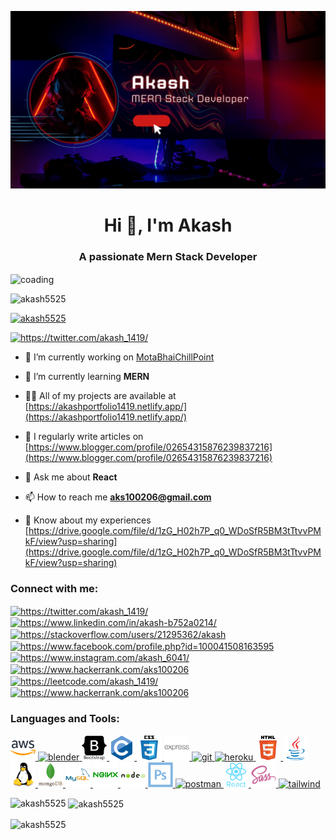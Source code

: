 ![logo](https://github.com/Akash5525/Akash5525/blob/main/banner.png)
<h1 align="center">Hi 👋, I'm Akash</h1>
<h3 align="center">A passionate Mern Stack Developer</h3>

<img align="center" alt="coading" width="400" src="https://media1.giphy.com/media/qgQUggAC3Pfv687qPC/giphy.gif">
<p align="left"> <img src="https://komarev.com/ghpvc/?username=akash5525&label=Profile%20views&color=0e75b6&style=flat" alt="akash5525" /> </p>

<p align="left"> <a href="https://github.com/ryo-ma/github-profile-trophy"><img src="https://github-profile-trophy.vercel.app/?username=akash5525" alt="akash5525" /></a> </p>

<p align="left"> <a href="https://twitter.com/https://twitter.com/akash_1419/" target="blank"><img src="https://img.shields.io/twitter/follow/https://twitter.com/akash_1419/?logo=twitter&style=for-the-badge" alt="https://twitter.com/akash_1419/" /></a> </p>

- 🔭 I’m currently working on [MotaBhaiChillPoint](https://motabhaichillpoint.com/)

- 🌱 I’m currently learning **MERN**

- 👨‍💻 All of my projects are available at [https://akashportfolio1419.netlify.app/](https://akashportfolio1419.netlify.app/)

- 📝 I regularly write articles on [https://www.blogger.com/profile/02654315876239837216](https://www.blogger.com/profile/02654315876239837216)

- 💬 Ask me about **React**

- 📫 How to reach me **aks100206@gmail.com**

- 📄 Know about my experiences [https://drive.google.com/file/d/1zG_H02h7P_q0_WDoSfR5BM3tTtvvPMkF/view?usp=sharing](https://drive.google.com/file/d/1zG_H02h7P_q0_WDoSfR5BM3tTtvvPMkF/view?usp=sharing)

<h3 align="left">Connect with me:</h3>
<p align="left">
<a href="https://twitter.com/https://twitter.com/akash_1419/" target="blank"><img align="center" src="https://raw.githubusercontent.com/rahuldkjain/github-profile-readme-generator/master/src/images/icons/Social/twitter.svg" alt="https://twitter.com/akash_1419/" height="30" width="40" /></a>
<a href="https://linkedin.com/in/https://www.linkedin.com/in/akash-b752a0214/" target="blank"><img align="center" src="https://raw.githubusercontent.com/rahuldkjain/github-profile-readme-generator/master/src/images/icons/Social/linked-in-alt.svg" alt="https://www.linkedin.com/in/akash-b752a0214/" height="30" width="40" /></a>
<a href="https://stackoverflow.com/users/https://stackoverflow.com/users/21295362/akash" target="blank"><img align="center" src="https://raw.githubusercontent.com/rahuldkjain/github-profile-readme-generator/master/src/images/icons/Social/stack-overflow.svg" alt="https://stackoverflow.com/users/21295362/akash" height="30" width="40" /></a>
<a href="https://fb.com/https://www.facebook.com/profile.php?id=100041508163595" target="blank"><img align="center" src="https://raw.githubusercontent.com/rahuldkjain/github-profile-readme-generator/master/src/images/icons/Social/facebook.svg" alt="https://www.facebook.com/profile.php?id=100041508163595" height="30" width="40" /></a>
<a href="https://instagram.com/https://www.instagram.com/akash_6041/" target="blank"><img align="center" src="https://raw.githubusercontent.com/rahuldkjain/github-profile-readme-generator/master/src/images/icons/Social/instagram.svg" alt="https://www.instagram.com/akash_6041/" height="30" width="40" /></a>
<a href="https://www.hackerrank.com/https://www.hackerrank.com/aks100206" target="blank"><img align="center" src="https://raw.githubusercontent.com/rahuldkjain/github-profile-readme-generator/master/src/images/icons/Social/hackerrank.svg" alt="https://www.hackerrank.com/aks100206" height="30" width="40" /></a>
<a href="https://www.leetcode.com/https://leetcode.com/akash_1419/" target="blank"><img align="center" src="https://raw.githubusercontent.com/rahuldkjain/github-profile-readme-generator/master/src/images/icons/Social/leet-code.svg" alt="https://leetcode.com/akash_1419/" height="30" width="40" /></a>
<a href="https://www.hackerearth.com/https://www.hackerrank.com/aks100206" target="blank"><img align="center" src="https://raw.githubusercontent.com/rahuldkjain/github-profile-readme-generator/master/src/images/icons/Social/hackerearth.svg" alt="https://www.hackerrank.com/aks100206" height="30" width="40" /></a>
</p>

<h3 align="left">Languages and Tools:</h3>
<p align="left"> <a href="https://aws.amazon.com" target="_blank" rel="noreferrer"> <img src="https://raw.githubusercontent.com/devicons/devicon/master/icons/amazonwebservices/amazonwebservices-original-wordmark.svg" alt="aws" width="40" height="40"/> </a> <a href="https://www.blender.org/" target="_blank" rel="noreferrer"> <img src="https://download.blender.org/branding/community/blender_community_badge_white.svg" alt="blender" width="40" height="40"/> </a> <a href="https://getbootstrap.com" target="_blank" rel="noreferrer"> <img src="https://raw.githubusercontent.com/devicons/devicon/master/icons/bootstrap/bootstrap-plain-wordmark.svg" alt="bootstrap" width="40" height="40"/> </a> <a href="https://www.cprogramming.com/" target="_blank" rel="noreferrer"> <img src="https://raw.githubusercontent.com/devicons/devicon/master/icons/c/c-original.svg" alt="c" width="40" height="40"/> </a> <a href="https://www.w3schools.com/css/" target="_blank" rel="noreferrer"> <img src="https://raw.githubusercontent.com/devicons/devicon/master/icons/css3/css3-original-wordmark.svg" alt="css3" width="40" height="40"/> </a> <a href="https://expressjs.com" target="_blank" rel="noreferrer"> <img src="https://raw.githubusercontent.com/devicons/devicon/master/icons/express/express-original-wordmark.svg" alt="express" width="40" height="40"/> </a> <a href="https://git-scm.com/" target="_blank" rel="noreferrer"> <img src="https://www.vectorlogo.zone/logos/git-scm/git-scm-icon.svg" alt="git" width="40" height="40"/> </a> <a href="https://heroku.com" target="_blank" rel="noreferrer"> <img src="https://www.vectorlogo.zone/logos/heroku/heroku-icon.svg" alt="heroku" width="40" height="40"/> </a> <a href="https://www.w3.org/html/" target="_blank" rel="noreferrer"> <img src="https://raw.githubusercontent.com/devicons/devicon/master/icons/html5/html5-original-wordmark.svg" alt="html5" width="40" height="40"/> </a> <a href="https://www.java.com" target="_blank" rel="noreferrer"> <img src="https://raw.githubusercontent.com/devicons/devicon/master/icons/java/java-original.svg" alt="java" width="40" height="40"/> </a> <a href="https://www.linux.org/" target="_blank" rel="noreferrer"> <img src="https://raw.githubusercontent.com/devicons/devicon/master/icons/linux/linux-original.svg" alt="linux" width="40" height="40"/> </a> <a href="https://www.mongodb.com/" target="_blank" rel="noreferrer"> <img src="https://raw.githubusercontent.com/devicons/devicon/master/icons/mongodb/mongodb-original-wordmark.svg" alt="mongodb" width="40" height="40"/> </a> <a href="https://www.mysql.com/" target="_blank" rel="noreferrer"> <img src="https://raw.githubusercontent.com/devicons/devicon/master/icons/mysql/mysql-original-wordmark.svg" alt="mysql" width="40" height="40"/> </a> <a href="https://www.nginx.com" target="_blank" rel="noreferrer"> <img src="https://raw.githubusercontent.com/devicons/devicon/master/icons/nginx/nginx-original.svg" alt="nginx" width="40" height="40"/> </a> <a href="https://nodejs.org" target="_blank" rel="noreferrer"> <img src="https://raw.githubusercontent.com/devicons/devicon/master/icons/nodejs/nodejs-original-wordmark.svg" alt="nodejs" width="40" height="40"/> </a> <a href="https://www.photoshop.com/en" target="_blank" rel="noreferrer"> <img src="https://raw.githubusercontent.com/devicons/devicon/master/icons/photoshop/photoshop-line.svg" alt="photoshop" width="40" height="40"/> </a> <a href="https://postman.com" target="_blank" rel="noreferrer"> <img src="https://www.vectorlogo.zone/logos/getpostman/getpostman-icon.svg" alt="postman" width="40" height="40"/> </a> <a href="https://reactjs.org/" target="_blank" rel="noreferrer"> <img src="https://raw.githubusercontent.com/devicons/devicon/master/icons/react/react-original-wordmark.svg" alt="react" width="40" height="40"/> </a> <a href="https://sass-lang.com" target="_blank" rel="noreferrer"> <img src="https://raw.githubusercontent.com/devicons/devicon/master/icons/sass/sass-original.svg" alt="sass" width="40" height="40"/> </a> <a href="https://tailwindcss.com/" target="_blank" rel="noreferrer"> <img src="https://www.vectorlogo.zone/logos/tailwindcss/tailwindcss-icon.svg" alt="tailwind" width="40" height="40"/> </a> </p>

<p><img align="left" src="https://github-readme-stats.vercel.app/api/top-langs?username=akash5525&show_icons=true&locale=en&layout=compact" alt="akash5525" /></p>

<p>&nbsp;<img align="center" src="https://github-readme-stats.vercel.app/api?username=akash5525&show_icons=true&locale=en" alt="akash5525" /></p>

<p><img align="center" src="https://github-readme-streak-stats.herokuapp.com/?user=akash5525&" alt="akash5525" /></p>
